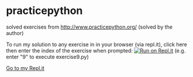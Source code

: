# practicepython

solved exercises from http://www.practicepython.org/ (solved by the author)

To run my solution to any exercise in in your browser (via repl.it), click here then enter the index of the exercise when prompted: 
[![Run on Repl.it](https://repl.it/badge/github/cs896afk/practicepython)](https://repl.it/@CheeseC4k3/practicepython#main.py) (e.g. enter "9" to execute exercise9.py)

[Go to my Repl.it](https://repl.it/@CheeseC4k3)
